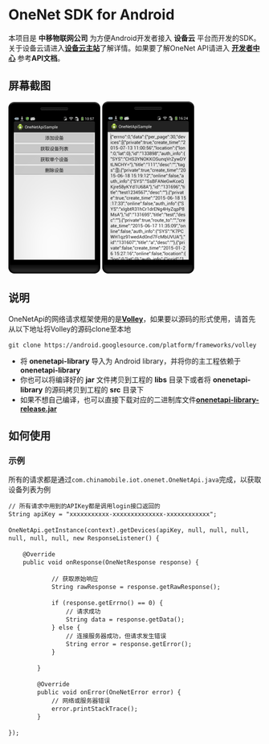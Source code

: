 # OneNet SDK for Android #

本项目是 **中移物联网公司** 为方便Android开发者接入 **设备云** 平台而开发的SDK。关于设备云请进入[**设备云主站**](http://open.iot.10086.cn)了解详情。如果要了解OneNet API请进入 [**开发者中心**](http://open.iot.10086.cn/develop/doc/api/restfullist "开发者中心") 参考**API文档**。

## 屏幕截图 ##

![](/screenshot1.png)
![](/screenshot2.png)

## 说明 ##

OneNetApi的网络请求框架使用的是[**Volley**](https://android.googlesource.com/platform/frameworks/volley "Volley")，如果要以源码的形式使用，请首先从以下地址将Volley的源码clone至本地

    git clone https://android.googlesource.com/platform/frameworks/volley

- 将 **onenetapi-library** 导入为 Android library，并将你的主工程依赖于 **onenetapi-library**
- 你也可以将编译好的 **jar** 文件拷贝到工程的 **libs** 目录下或者将 **onenetapi-library** 的源码拷贝到工程的 **src** 目录下
- 如果不想自己编译，也可以直接下载对应的二进制库文件[**onenetapi-library-release.jar**](/onenetapi-library-release.jar)


## 如何使用 ##

### 示例 ###

所有的请求都是通过`com.chinamobile.iot.onenet.OneNetApi.java`完成，以获取设备列表为例

    // 所有请求中用到的APIKey都是调用login接口返回的
    String apiKey = "xxxxxxxxxxx-xxxxxxxxxxxxxx-xxxxxxxxxxxx";
    
    OneNetApi.getInstance(context).getDevices(apiKey, null, null, null, null, null, null, new ResponseListener() {

        @Override
        public void onResponse(OneNetResponse response) {

                // 获取原始响应
                String rawResponse = response.getRawResponse();

                if (response.getErrno() == 0) {
                    // 请求成功
                    String data = response.getData();
                } else {
                    // 连接服务器成功，但请求发生错误
                    String error = response.getError();
                }
                
            }

            @Override
            public void onError(OneNetError error) {
                // 网络或服务器错误
                error.printStackTrace();
            }
            
    });
